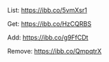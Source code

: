 List:
https://ibb.co/5vmXsr1

Get:
https://ibb.co/HzCQRBS

Add:
https://ibb.co/g9FfCDt

Remove:
https://ibb.co/QmpqtrX